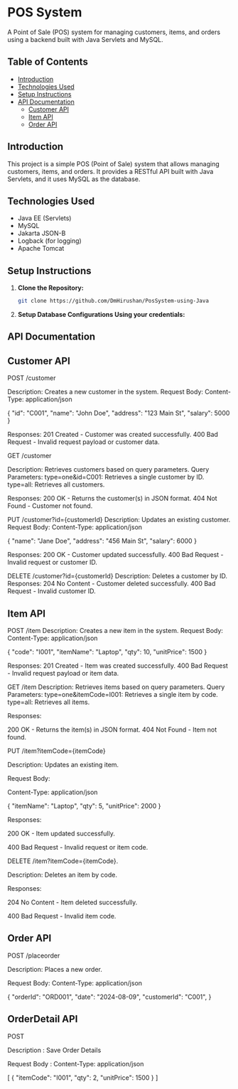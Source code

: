 # POS System

A Point of Sale (POS) system for managing customers, items, and orders using a backend built with Java Servlets and MySQL.

## Table of Contents
- [Introduction](#introduction)
- [Technologies Used](#technologies-used)
- [Setup Instructions](#setup-instructions)
- [API Documentation](#api-documentation)
    - [Customer API](#customer-api)
    - [Item API](#item-api)
    - [Order API](#order-api)

## Introduction

This project is a simple POS (Point of Sale) system that allows managing customers, items, and orders. It provides a RESTful API built with Java Servlets, and it uses MySQL as the database.

## Technologies Used

- Java EE (Servlets)
- MySQL
- Jakarta JSON-B
- Logback (for logging)
- Apache Tomcat

## Setup Instructions

1. **Clone the Repository:**
   ```bash
   git clone https://github.com/DmHirushan/PosSystem-using-Java
   
2. **Setup Database Configurations Using your credentials:**

## API Documentation

## Customer API

POST /customer

Description: Creates a new customer in the system.
Request Body:
Content-Type: application/json

{
"id": "C001",
"name": "John Doe",
"address": "123 Main St",
"salary": 5000
}

Responses:
201 Created - Customer was created successfully.
400 Bad Request - Invalid request payload or customer data.

GET /customer

Description: Retrieves customers based on query parameters.
Query Parameters:
type=one&id=C001: Retrieves a single customer by ID.
type=all: Retrieves all customers.

Responses:
200 OK - Returns the customer(s) in JSON format.
404 Not Found - Customer not found. 


PUT /customer?id={customerId}
Description: Updates an existing customer.
Request Body:
Content-Type: application/json

{
"name": "Jane Doe",
"address": "456 Main St",
"salary": 6000
}

Responses:
200 OK - Customer updated successfully.
400 Bad Request - Invalid request or customer ID.

DELETE /customer?id={customerId}
Description: Deletes a customer by ID.
Responses:
204 No Content - Customer deleted successfully.
400 Bad Request - Invalid customer ID.


## Item API

POST /item
Description: Creates a new item in the system.
Request Body:
Content-Type: application/json

{
"code": "I001",
"itemName": "Laptop",
"qty": 10,
"unitPrice": 1500
}

Responses:
201 Created - Item was created successfully.
400 Bad Request - Invalid request payload or item data.

GET /item
Description: Retrieves items based on query parameters.
Query Parameters:
type=one&itemCode=I001: 
Retrieves a single item by code.
type=all: Retrieves all items.

Responses:

200 OK - Returns the item(s) in JSON format.
404 Not Found - Item not found.


PUT /item?itemCode={itemCode}

Description: Updates an existing item.

Request Body:

Content-Type: application/json

{
"itemName": "Laptop",
"qty": 5,
"unitPrice": 2000
}

Responses:

200 OK - Item updated successfully.

400 Bad Request - Invalid request or item code.




DELETE /item?itemCode={itemCode}.

Description: Deletes an item by code.

Responses:

204 No Content - Item deleted successfully.

400 Bad Request - Invalid item code.


## Order API

POST /placeorder

Description: Places a new order.

Request Body:
Content-Type: application/json

{
"orderId": "ORD001",
"date": "2024-08-09",
"customerId": "C001",
}

## OrderDetail API

POST

Description : Save Order Details

Request Body : Content-Type: application/json

[
    {
    "itemCode": "I001",
    "qty": 2,
    "unitPrice": 1500
    }
]






